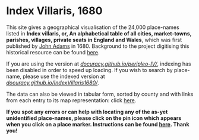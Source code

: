 # Index Villaris, 1680

This site gives a geographical visualisation of the 24,000 place-names listed in __Index villaris, or, An alphabetical table of all cities, market-towns, parishes, villages, private seats in England and Wales__, which was first published by [John Adams](https://en.wikipedia.org/wiki/John_Adams_(cartographer)) in 1680. Background to the project digitising this historical resource can be found [here](https://viaeregiae.org/wiki/Index_Villaris).

If you are using the version at [_docuracy.github.io/peripleo-IV/_](https://docuracy.github.io/peripleo-IV/#/6.34/-2.1099/52.9760/mode=points+facet=suggestions+filters=certainty[(less-certain),(uncertain)]), indexing has been disabled in order to speed up loading. If you wish to search by place-name, please use the indexed version at [_docuracy.github.io/IndexVillaris1680/_](https://docuracy.github.io/IndexVillaris1680/#/5.91/-3.0175/53.1069/mode=points+facet=county).

The data can also be viewed in tabular form, sorted by county and with links from each entry to its map representation: click [here](./table/).

__If you spot any errors or can help with locating any of the as-yet unidentified place-names, please click on the pin icon which appears when you click on a place marker. Instructions can be found [here](https://viaeregiae.org/wiki/IV-Peripleo-Instructions). Thank you!__